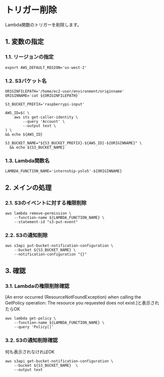 <!-- omit in toc -->
# トリガー削除

Lambda関数のトリガーを削除します。

## 1. 変数の指定

### 1.1. リージョンの指定

    export AWS_DEFAULT_REGION='us-west-2'

### 1.2. S3バケット名

    ORIGINFILEPATH='/home/ec2-user/environment/originname'
    ORIGINNAME=`cat ${ORIGINFILEPATH}`

    S3_BUCKET_PREFIX='raspberrypi-input'

    AWS_ID=$( \
        aws sts get-caller-identity \
            --query 'Account' \
            --output text \
    ) \
    && echo ${AWS_ID}

    S3_BUCKET_NAME="${S3_BUCKET_PREFIX}-${AWS_ID}-${ORIGINNAME}" \
      && echo ${S3_BUCKET_NAME}

### 1.3. Lambda関数名

    LAMBDA_FUNCTION_NAME='internship-yolo5'-${ORIGINNAME}

## 2. メインの処理

### 2.1. S3のイベントに対する権限削除

    aws lambda remove-permission \
        --function-name ${LAMBDA_FUNCTION_NAME} \
        --statement-id "s3-put-event"

### 2.2. S3の通知削除

    aws s3api put-bucket-notification-configuration \
        --bucket ${S3_BUCKET_NAME} \
        --notification-configuration "{}"

## 3. 確認

### 3.1. Lambdaの権限削除確認

[An error occurred (ResourceNotFoundException) when calling the GetPolicy operation: The resource you requested does not exist.]と表示されたらOK

    aws lambda get-policy \
        --function-name ${LAMBDA_FUNCTION_NAME} \
        --query 'Policy[]'

### 3.2. S3の通知削除確認

何も表示されなければOK

    aws s3api get-bucket-notification-configuration \
        --bucket ${S3_BUCKET_NAME}  \
        --output text
